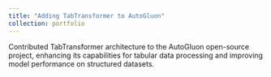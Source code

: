 ```yaml
---
title: "Adding TabTransformer to AutoGluon"
collection: portfolio
---
```


Contributed TabTransformer architecture to the AutoGluon open-source project, enhancing its capabilities for tabular data processing and improving model performance on structured datasets. 